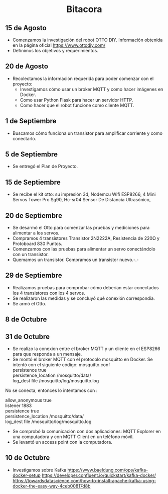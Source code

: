 <div align="center">
  <h1 align="center">Bitacora</h1>
</div>

## 15 de Agosto
* Comenzamos la investigación del robot OTTO DIY. Información obtenida en la página oficial https://www.ottodiy.com/ 
* Definimos los objetivos y requerimientos.

## 20 de Agosto 
* Recolectamos la información requerida para poder comenzar con el proyecto:
  - Investigamos cómo usar un broker MQTT y como hacer imágenes en Docker.
  - Como usar Python Flask para hacer un servidor HTTP.
  - Como hacer que el robot funcione como cliente MQTT.

## 1 de Septiembre
* Buscamos cómo funciona un transistor para amplificar corriente y como conectarlo.

## 5 de Septiembre
* Se entregó el Plan de Proyecto.

## 15 de Septiembre
* Se recibe el kit otto: su impresión 3d, Nodemcu Wifi ESP8266, 4 Mini Servos Tower Pro Sg90, Hc-sr04 Sensor De Distancia Ultrasónico, 

## 20 de Septiembre
* Se desarmó el Otto para comenzar las pruebas y mediciones para alimentar a los servos.
* Compramos 4 transistores Transistor 2N2222A, Resistencia de 220Ω y Protoboard 830 Puntos.
* Comenzamos con las pruebas para alimentar un servo conectándolo con un transistor.
* Quemamos un transistor. Compramos un transistor nuevo.-.-

## 29 de Septiembre
* Realizamos pruebas para comprobar cómo deberían estar conectados los 4 transistores con los 4 servos.
* Se realizaron las medidas y se concluyó qué conexión correspondía.
* Se armó el Otto.

## 8 de Octubre

## 31 de Octubre
* Se realizo la conexion entre el broker MQTT y un cliente en el ESP8266 para que responda a un mensaje.
* Se montó el broker MQTT con el protocolo mosquitto en Docker. Se intentó con el siguiente código:
mosquitto.conf<br>
  persistence true<br>
  persistence_location /mosquitto/data/<br>
  log_dest file /mosquitto/log/mosquitto.log<br>

No se conecta, entonces lo intentamos con :<br>

allow_anonymous true<br>
listener 1883<br>
persistence true<br>
persistence_location /mosquitto/data/<br>
log_dest file /mosquitto/log/mosquitto.log<br>

* Se comprobó la comunicación con dos aplicaciones: MQTT Explorer en una computadora y con MQTT Client en un teléfono móvil.
* Se levantó un access point con la computadora.

## 10 de Octubre
* Investigamos sobre Kafka 
https://www.baeldung.com/ops/kafka-docker-setup
https://developer.confluent.io/quickstart/kafka-docker/
https://towardsdatascience.com/how-to-install-apache-kafka-using-docker-the-easy-way-4ceb00817d8b 
